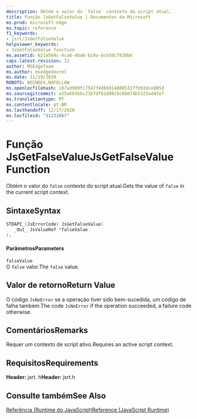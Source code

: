 ```yaml
---
description: Obtém o valor do `false` contexto do script atual.
title: Função JsGetFalseValue | Documentos da Microsoft
ms.prod: microsoft-edge
ms.topic: reference
f1_keywords:
- jsrt/JsGetFalseValue
helpviewer_keywords:
- JsGetFalseValue function
ms.assetid: 621a584c-4ca8-4ba0-b19a-6cb50cf830b6
caps.latest.revision: 12
author: MSEdgeTeam
ms.author: msedgedevrel
ms.date: 11/19/2020
ROBOTS: NOINDEX,NOFOLLOW
ms.openlocfilehash: c87ad969fc7547f4d650148005327fb93dce805d
ms.sourcegitcommit: a35a6b5bbc21b7df61d08cbc6b074b5325ad4fef
ms.translationtype: MT
ms.contentlocale: pt-BR
ms.lasthandoff: 12/17/2020
ms.locfileid: "11231667"
---
```

# <span data-ttu-id="1f62a-103">Função JsGetFalseValue</span><span class="sxs-lookup"><span data-stu-id="1f62a-103">JsGetFalseValue Function</span></span>

<span data-ttu-id="1f62a-104">Obtém o valor do `false` contexto do script atual.</span><span class="sxs-lookup"><span data-stu-id="1f62a-104">Gets the value of `false` in the current script context.</span></span>  
  
## <span data-ttu-id="1f62a-105">Sintaxe</span><span class="sxs-lookup"><span data-stu-id="1f62a-105">Syntax</span></span>  
  
```cpp  
STDAPI_(JsErrorCode) JsGetFalseValue(  
   _Out_ JsValueRef *falseValue  
);  
```  
  
#### <span data-ttu-id="1f62a-106">Parâmetros</span><span class="sxs-lookup"><span data-stu-id="1f62a-106">Parameters</span></span>  
 `falseValue`  
 <span data-ttu-id="1f62a-107">O `false` valor.</span><span class="sxs-lookup"><span data-stu-id="1f62a-107">The `false` value.</span></span>  
  
## <span data-ttu-id="1f62a-108">Valor de retorno</span><span class="sxs-lookup"><span data-stu-id="1f62a-108">Return Value</span></span>  
 <span data-ttu-id="1f62a-109">O código `JsNoError` se a operação tiver sido bem-sucedida, um código de falha também.</span><span class="sxs-lookup"><span data-stu-id="1f62a-109">The code `JsNoError` if the operation succeeded, a failure code otherwise.</span></span>  
  
## <span data-ttu-id="1f62a-110">Comentários</span><span class="sxs-lookup"><span data-stu-id="1f62a-110">Remarks</span></span>  
 <span data-ttu-id="1f62a-111">Requer um contexto de script ativo.</span><span class="sxs-lookup"><span data-stu-id="1f62a-111">Requires an active script context.</span></span>  
  
## <span data-ttu-id="1f62a-112">Requisitos</span><span class="sxs-lookup"><span data-stu-id="1f62a-112">Requirements</span></span>  
 <span data-ttu-id="1f62a-113">**Header:** jsrt. h</span><span class="sxs-lookup"><span data-stu-id="1f62a-113">**Header:** jsrt.h</span></span>  
  
## <span data-ttu-id="1f62a-114">Consulte também</span><span class="sxs-lookup"><span data-stu-id="1f62a-114">See Also</span></span>  
 [<span data-ttu-id="1f62a-115">Referência (Runtime do JavaScript)</span><span class="sxs-lookup"><span data-stu-id="1f62a-115">Reference (JavaScript Runtime)</span></span>](../chakra-hosting/reference-javascript-runtime.md)

